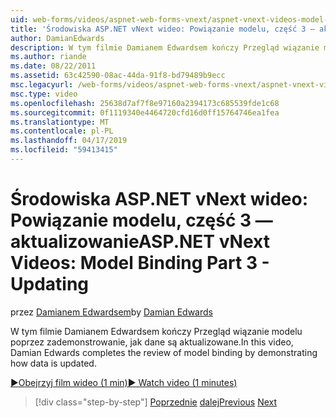```yaml
---
uid: web-forms/videos/aspnet-web-forms-vnext/aspnet-vnext-videos-model-binding-part-3-updating
title: 'Środowiska ASP.NET vNext wideo: Powiązanie modelu, część 3 — aktualizowanie | Dokumentacja firmy Microsoft'
author: DamianEdwards
description: W tym filmie Damianem Edwardsem kończy Przegląd wiązanie modelu poprzez zademonstrowanie, jak dane są aktualizowane.
ms.author: riande
ms.date: 08/22/2011
ms.assetid: 63c42590-08ac-44da-91f8-bd79489b9ecc
msc.legacyurl: /web-forms/videos/aspnet-web-forms-vnext/aspnet-vnext-videos-model-binding-part-3-updating
msc.type: video
ms.openlocfilehash: 25638d7af7f8e97160a2394173c685539fde1c68
ms.sourcegitcommit: 0f1119340e4464720cfd16d0ff15764746ea1fea
ms.translationtype: MT
ms.contentlocale: pl-PL
ms.lasthandoff: 04/17/2019
ms.locfileid: "59413415"
---
```

# <a name="aspnet-vnext-videos-model-binding-part-3---updating"></a><span data-ttu-id="9e455-103">Środowiska ASP.NET vNext wideo: Powiązanie modelu, część 3 — aktualizowanie</span><span class="sxs-lookup"><span data-stu-id="9e455-103">ASP.NET vNext Videos: Model Binding Part 3 - Updating</span></span>

<span data-ttu-id="9e455-104">przez [Damianem Edwardsem](https://github.com/DamianEdwards)</span><span class="sxs-lookup"><span data-stu-id="9e455-104">by [Damian Edwards](https://github.com/DamianEdwards)</span></span>

<span data-ttu-id="9e455-105">W tym filmie Damianem Edwardsem kończy Przegląd wiązanie modelu poprzez zademonstrowanie, jak dane są aktualizowane.</span><span class="sxs-lookup"><span data-stu-id="9e455-105">In this video, Damian Edwards completes the review of model binding by demonstrating how data is updated.</span></span>

[<span data-ttu-id="9e455-106">&#9654;Obejrzyj film wideo (1 min)</span><span class="sxs-lookup"><span data-stu-id="9e455-106">&#9654; Watch video (1 minutes)</span></span>](https://channel9.msdn.com/Blogs/ASP-NET-Site-Videos/aspnet-vnext-videos-model-binding-part-3-updating)

> [!div class="step-by-step"]
> <span data-ttu-id="9e455-107">[Poprzednie](aspnet-vnext-videos-model-binding-part-2-filtering.md)
> [dalej](aspnet-45-web-forms-model-binding.md)</span><span class="sxs-lookup"><span data-stu-id="9e455-107">[Previous](aspnet-vnext-videos-model-binding-part-2-filtering.md)
[Next](aspnet-45-web-forms-model-binding.md)</span></span>
